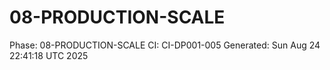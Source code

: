 # 08-PRODUCTION-SCALE
Phase: 08-PRODUCTION-SCALE
CI: CI-DP001-005
Generated: Sun Aug 24 22:41:18 UTC 2025

